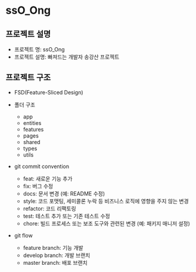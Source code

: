# ssO_Ong

## 프로젝트 설명

- 프로젝트 명: ssO_Ong
- 프로젝트 설명: 빠져드는 개발자 송강산 프로젝트

## 프로젝트 구조

- FSD(Feature-Sliced Design)
- 폴더 구조

  - app
  - entities
  - features
  - pages
  - shared
  - types
  - utils

- git commit convention

  - feat: 새로운 기능 추가
  - fix: 버그 수정
  - docs: 문서 변경 (예: README 수정)
  - style: 코드 포맷팅, 세미콜론 누락 등 비즈니스 로직에 영향을 주지 않는 변경
  - refactor: 코드 리팩토링
  - test: 테스트 추가 또는 기존 테스트 수정
  - chore: 빌드 프로세스 또는 보조 도구와 관련된 변경 (예: 패키지 매니저 설정)

- git flow
  - feature branch: 기능 개발
  - develop branch: 개발 브랜치
  - master branch: 배포 브랜치
